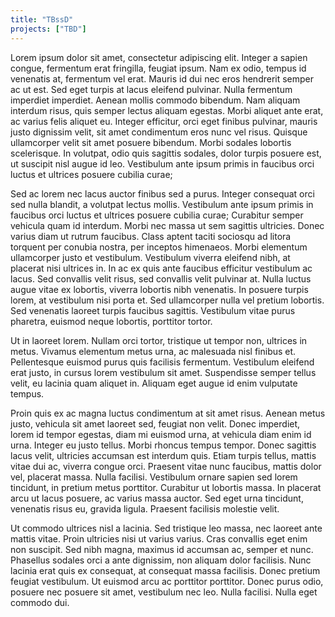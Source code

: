 ```yaml
---
title: "TBssD"
projects: ["TBD"]
---
```


Lorem ipsum dolor sit amet, consectetur adipiscing elit. Integer a sapien congue, fermentum erat fringilla, feugiat ipsum. Nam ex odio, tempus id venenatis at, fermentum vel erat. Mauris id dui nec eros hendrerit semper ac ut est. Sed eget turpis at lacus eleifend pulvinar. Nulla fermentum imperdiet imperdiet. Aenean mollis commodo bibendum. Nam aliquam interdum risus, quis semper lectus aliquam egestas. Morbi aliquet ante erat, ac varius felis aliquet eu. Integer efficitur, orci eget finibus pulvinar, mauris justo dignissim velit, sit amet condimentum eros nunc vel risus. Quisque ullamcorper velit sit amet posuere bibendum. Morbi sodales lobortis scelerisque. In volutpat, odio quis sagittis sodales, dolor turpis posuere est, ut suscipit nisl augue id leo. Vestibulum ante ipsum primis in faucibus orci luctus et ultrices posuere cubilia curae;

Sed ac lorem nec lacus auctor finibus sed a purus. Integer consequat orci sed nulla blandit, a volutpat lectus mollis. Vestibulum ante ipsum primis in faucibus orci luctus et ultrices posuere cubilia curae; Curabitur semper vehicula quam id interdum. Morbi nec massa ut sem sagittis ultricies. Donec varius diam ut rutrum faucibus. Class aptent taciti sociosqu ad litora torquent per conubia nostra, per inceptos himenaeos. Morbi elementum ullamcorper justo et vestibulum. Vestibulum viverra eleifend nibh, at placerat nisi ultrices in. In ac ex quis ante faucibus efficitur vestibulum ac lacus. Sed convallis velit risus, sed convallis velit pulvinar at. Nulla luctus augue vitae ex lobortis, viverra lobortis nibh venenatis. In posuere turpis lorem, at vestibulum nisi porta et. Sed ullamcorper nulla vel pretium lobortis. Sed venenatis laoreet turpis faucibus sagittis. Vestibulum vitae purus pharetra, euismod neque lobortis, porttitor tortor.

Ut in laoreet lorem. Nullam orci tortor, tristique ut tempor non, ultrices in metus. Vivamus elementum metus urna, ac malesuada nisl finibus et. Pellentesque euismod purus quis facilisis fermentum. Vestibulum eleifend erat justo, in cursus lorem vestibulum sit amet. Suspendisse semper tellus velit, eu lacinia quam aliquet in. Aliquam eget augue id enim vulputate tempus.

Proin quis ex ac magna luctus condimentum at sit amet risus. Aenean metus justo, vehicula sit amet laoreet sed, feugiat non velit. Donec imperdiet, lorem id tempor egestas, diam mi euismod urna, at vehicula diam enim id urna. Integer eu justo tellus. Morbi rhoncus tempus tempor. Donec sagittis lacus velit, ultricies accumsan est interdum quis. Etiam turpis tellus, mattis vitae dui ac, viverra congue orci. Praesent vitae nunc faucibus, mattis dolor vel, placerat massa. Nulla facilisi. Vestibulum ornare sapien sed lorem tincidunt, in pretium metus porttitor. Curabitur ut lobortis massa. In placerat arcu ut lacus posuere, ac varius massa auctor. Sed eget urna tincidunt, venenatis risus eu, gravida ligula. Praesent facilisis molestie velit.

Ut commodo ultrices nisl a lacinia. Sed tristique leo massa, nec laoreet ante mattis vitae. Proin ultricies nisi ut varius varius. Cras convallis eget enim non suscipit. Sed nibh magna, maximus id accumsan ac, semper et nunc. Phasellus sodales orci a ante dignissim, non aliquam dolor facilisis. Nunc lacinia erat quis ex consequat, at consequat massa facilisis. Donec pretium feugiat vestibulum. Ut euismod arcu ac porttitor porttitor. Donec purus odio, posuere nec posuere sit amet, vestibulum nec leo. Nulla facilisi. Nulla eget commodo dui.
